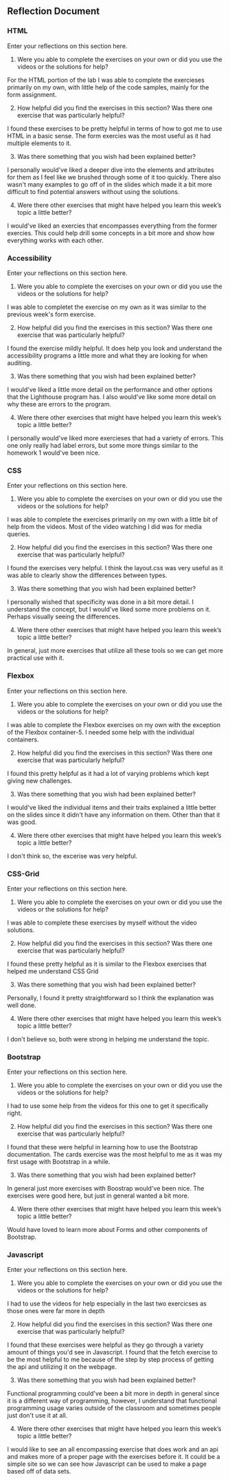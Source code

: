 ## Reflection Document

### HTML

Enter your reflections on this section here.

1. Were you able to complete the exercises on your own or did you use the
   videos or the solutions for help?

For the HTML portion of the lab I was able to complete the exercieses primarily on my own, with little help of the code samples, mainly for the form assignment.

2. How helpful did you find the exercises in this section? Was there one
   exercise that was particularly helpful?

I found these exercises to be pretty helpful in terms of how to got me to use HTML in a basic sense. The form exercies was the most useful as it had multiple elements to it.

3. Was there something that you wish had been explained better?

I personally would've liked a deeper dive into the elements and attributes for them as I feel like we brushed through some of it too quickly. There also wasn't many examples to go off of in the slides which made it a bit more difficult to find potential answers without using the solutions.

4. Were there other exercises that might have helped you learn this week’s
   topic a little better?

I would've liked an exercies that encompasses everything from the former exercies. This could help drill some concepts in a bit more and show how everything works with each other.

### Accessibility

Enter your reflections on this section here.

1. Were you able to complete the exercises on your own or did you use the
   videos or the solutions for help?

I was able to completet the exercise on my own as it was similar to the previous week's form exercise.

2. How helpful did you find the exercises in this section? Was there one
   exercise that was particularly helpful?

I found the exercise mildly helpful. It does help you look and understand the accessibility programs a little more and what they are looking for
when auditing.

3. Was there something that you wish had been explained better?

I would've liked a little more detail on the performance and other options that the Lighthouse program has. I also would've like some more detail
on why these are errors to the program.

4. Were there other exercises that might have helped you learn this week’s
   topic a little better?

I personally would've liked more exercieses that had a variety of errors. This one only really had label errors, but some more things similar
to the homework 1 would've been nice.

### CSS

Enter your reflections on this section here.

1. Were you able to complete the exercises on your own or did you use the
   videos or the solutions for help?

I was able to complete the exercises primarily on my own with a little bit of help from the videos. Most of the video watching I did
was for media queries.

2. How helpful did you find the exercises in this section? Was there one
   exercise that was particularly helpful?

I found the exercises very helpful. I think the layout.css was very useful as it was able to clearly show the differences between
types.

3. Was there something that you wish had been explained better?

I personally wished that specificity was done in a bit more detail. I understand the concept, but I would've liked some
more problems on it. Perhaps visually seeing the differences.

4. Were there other exercises that might have helped you learn this week’s
   topic a little better?

In general, just more exercises that utilize all these tools so we can get more practical use with it.

### Flexbox

Enter your reflections on this section here.

1. Were you able to complete the exercises on your own or did you use the
   videos or the solutions for help?

I was able to complete the Flexbox exercises on my own with the exception of the Flexbox container-5.
I needed some help with the individual containers.

2. How helpful did you find the exercises in this section? Was there one
   exercise that was particularly helpful?

I found this pretty helpful as it had a lot of varying problems which kept giving new challenges.

3. Was there something that you wish had been explained better?

I would've liked the individual items and their traits explained a little better on the slides since it
didn't have any information on them. Other than that it was good.

4. Were there other exercises that might have helped you learn this week’s
   topic a little better?

I don't think so, the excerise was very helpful.

### CSS-Grid

Enter your reflections on this section here.

1. Were you able to complete the exercises on your own or did you use the
   videos or the solutions for help?

I was able to complete these exercises by myself without the video solutions.

2. How helpful did you find the exercises in this section? Was there one
   exercise that was particularly helpful?

I found these pretty helpful as it is similar to the Flexbox exercises that helped me understand CSS Grid

3. Was there something that you wish had been explained better?

Personally, I found it pretty straightforward so I think the explanation was well done.

4. Were there other exercises that might have helped you learn this week’s
   topic a little better?

I don't believe so, both were strong in helping me understand the topic.

### Bootstrap

Enter your reflections on this section here.

1. Were you able to complete the exercises on your own or did you use the
   videos or the solutions for help?

I had to use some help from the videos for this one to get it specifically right.

2. How helpful did you find the exercises in this section? Was there one
   exercise that was particularly helpful?

I found that these were helpful in learning how to use the Bootstrap documentation. The cards exercise was the
most helpful to me as it was my first usage with Bootstrap in a while.

3. Was there something that you wish had been explained better?

In general just more exercises with Boostrap would've been nice. The exercises were good here, but just in general wanted a bit more.

4. Were there other exercises that might have helped you learn this week’s
   topic a little better?

Would have loved to learn more about Forms and other components of Bootstrap.

### Javascript

Enter your reflections on this section here.

1. Were you able to complete the exercises on your own or did you use the
   videos or the solutions for help?

I had to use the videos for help especially in the last two exercicses as those ones were far more in depth

2. How helpful did you find the exercises in this section? Was there one
   exercise that was particularly helpful?

I found that these exercises were helpful as they go through a variety amount of things you'd see in Javascript. I found that the fetch
exercise to be the most helpful to me because of the step by step process of getting the api and utilizing it on the webpage.

3. Was there something that you wish had been explained better?

Functional programming could've been a bit more in depth in general since it is a different way of programming, however,
I understand that functional programming usage varies outside of the classroom and sometimes people just don't use it
at all.

4. Were there other exercises that might have helped you learn this week’s
   topic a little better?

I would like to see an all encompassing exercise that does work and an api and makes more of a proper page with
the exercises before it. It could be a simple site so we can see how Javascript can be used to make a page based
off of data sets.
